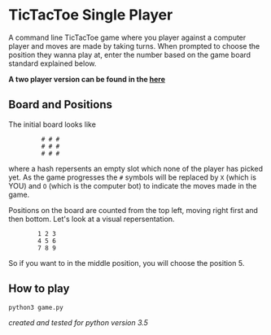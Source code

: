 # TicTacToe Single Player

A command line TicTacToe game where you player against a computer player and moves are made by taking turns. When prompted to choose the position they wanna play at, enter the number based on the game board standard explained below.

 __A two player version can be found in the [here](https://github.com/vipulbhj/cli-tic-tac-toe)__

## Board and Positions

The initial board looks like

             # # #
             # # #
             # # #

where a hash repersents an empty slot which none of the player has picked yet. As the game progresses the `#` symbols will be replaced by `X` (which is YOU) and `O` (which is the computer bot) to indicate the moves made in the game.

Positions on the board are counted from the top left, moving right first and then bottom. Let's look at a visual repersentation.

            1 2 3
            4 5 6
            7 8 9

So if you want to in the middle position, you will choose the position 5.

## How to play

`python3 game.py`

_created and tested for python version 3.5_

